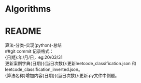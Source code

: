 # Algorithms
README  
==========================
算法-分类-实现(python)-总结  
##git commit 记录格式：  
{日期}:年/月/日，eg:20/03/31  
更新案例字典{日期}{(当日次数)}:更新leetcode_classification.json 和leetcode_classification_inverted.json。  
{算法名称}增加内容{日期}{(当日次数)}:更新.py文件中例题。  
